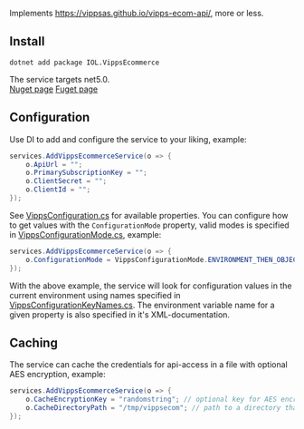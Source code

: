 Implements https://vippsas.github.io/vipps-ecom-api/, more or less.

## Install
`dotnet add package IOL.VippsEcommerce`

The service targets net5.0. \
[Nuget page](https://nuget.org/packages/IOL.VippsEcommerce/)
[Fuget page](https://fuget.org/packages/IOL.VippsEcommerce/)

## Configuration

Use DI to add and configure the service to your liking, example:
```csharp
services.AddVippsEcommerceService(o => {
	o.ApiUrl = "";
	o.PrimarySubscriptionKey = "";
	o.ClientSecret = "";
	o.ClientId = "";
});
```

See [VippsConfiguration.cs](https://github.com/ivarlovlie/IOL.VippsEcommerce/blob/master/src/IOL.VippsEcommerce/Models/VippsConfiguration.cs) for available properties.
You can configure how to get values with the `ConfigurationMode` property, valid modes is specified in [VippsConfigurationMode.cs](https://github.com/ivarlovlie/IOL.VippsEcommerce/blob/master/src/IOL.VippsEcommerce/Models/VippsConfigurationMode.cs), example:
```csharp
services.AddVippsEcommerceService(o => {
	o.ConfigurationMode = VippsConfigurationMode.ENVIRONMENT_THEN_OBJECT;
});
```

With the above example, the service will look for configuration values in the current environment using names specified in [VippsConfigurationKeyNames.cs](https://github.com/ivarlovlie/IOL.VippsEcommerce/blob/master/src/IOL.VippsEcommerce/Models/VippsConfigurationKeyNames.cs). The environment variable name for a given property is also specified in it's XML-documentation.


## Caching

The service can cache the credentials for api-access in a file with optional AES encryption, example:
```csharp
services.AddVippsEcommerceService(o => {
	o.CacheEncryptionKey = "randomstring"; // optional key for AES encryption, if omitted the cache will be readable json with your keys exposed and everything.
	o.CacheDirectoryPath = "/tmp/vippsecom"; // path to a directory that the executing process has write-access to.
});
```
